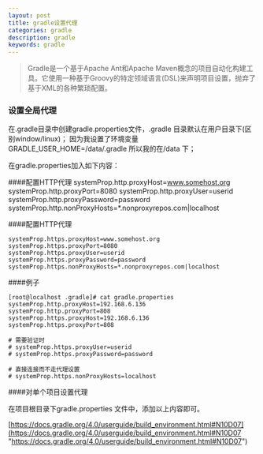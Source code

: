 ```yaml
---
layout: post
title: gradle设置代理
categories: gradle
description: gradle
keywords: gradle
---
```

> Gradle是一个基于Apache Ant和Apache Maven概念的项目自动化构建工具。它使用一种基于Groovy的特定领域语言(DSL)来声明项目设置，抛弃了基于XML的各种繁琐配置。

### 设置全局代理

在.gradle目录中创建gradle.properties文件，.gradle 目录默认在用户目录下(区别window/linux)； 
因为我设置了环境变量GRADLE_USER_HOME=/data/.gradle 所以我的在/data 下；

在gradle.properties加入如下内容： 

####配置HTTP代理
	 systemProp.http.proxyHost=www.somehost.org
	 systemProp.http.proxyPort=8080
	 systemProp.http.proxyUser=userid
 	 systemProp.http.proxyPassword=password
 	 systemProp.http.nonProxyHosts=*.nonproxyrepos.com|localhost

####配置HTTP代理

    systemProp.https.proxyHost=www.somehost.org
	systemProp.https.proxyPort=8080
	systemProp.https.proxyUser=userid
	systemProp.https.proxyPassword=password
	systemProp.https.nonProxyHosts=*.nonproxyrepos.com|localhost

####例子

	[root@localhost .gradle]# cat gradle.properties 
	systemProp.http.proxyHost=192.168.6.136
	systemProp.http.proxyPort=808
	systemProp.https.proxyHost=192.168.6.136
	systemProp.https.proxyPort=808
	
	# 需要验证时
	# systemProp.https.proxyUser=userid
	# systemProp.https.proxyPassword=password
	
	# 直接连接而不走代理设置
	# systemProp.https.nonProxyHosts=localhost

####对单个项目设置代理

在项目根目录下gradle.properties 文件中，添加以上内容即可。

[https://docs.gradle.org/4.0/userguide/build_environment.html#N10D07](https://docs.gradle.org/4.0/userguide/build_environment.html#N10D07 "https://docs.gradle.org/4.0/userguide/build_environment.html#N10D07")